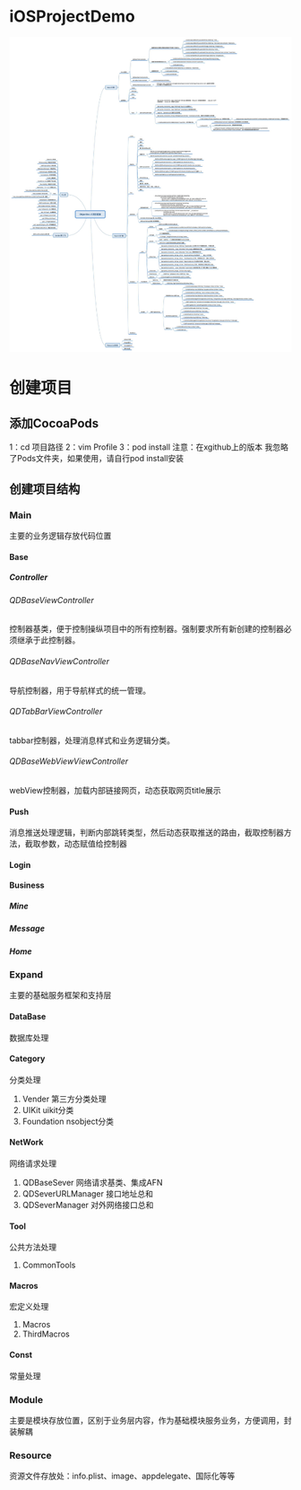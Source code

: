 # iOSProjectDemo
![项目框架图](https://github.com/hbbdsqd/iOSProjectDemo/blob/master/Objective-C%E9%A1%B9%E7%9B%AE%E6%A1%86%E6%9E%B6.jpg)
# 创建项目
## 添加CocoaPods
1：cd 项目路径  2：vim Profile  3：pod install
注意：在xgithub上的版本 我忽略了Pods文件夹，如果使用，请自行pod install安装
## 创建项目结构
### Main
主要的业务逻辑存放代码位置
#### Base
##### Controller
###### QDBaseViewController
控制器基类，便于控制操纵项目中的所有控制器。强制要求所有新创建的控制器必须继承于此控制器。
###### QDBaseNavViewController
导航控制器，用于导航样式的统一管理。
###### QDTabBarViewController
tabbar控制器，处理消息样式和业务逻辑分类。
###### QDBaseWebViewViewController
webView控制器，加载内部链接网页，动态获取网页title展示
#### Push
消息推送处理逻辑，判断内部跳转类型，然后动态获取推送的路由，截取控制器方法，截取参数，动态赋值给控制器
#### Login
#### Business
##### Mine
##### Message
##### Home
### Expand
主要的基础服务框架和支持层
#### DataBase
数据库处理
#### Category
分类处理
1. Vender
第三方分类处理
2. UIKit
uikit分类
3. Foundation
nsobject分类
#### NetWork
网络请求处理
1. QDBaseSever
网络请求基类、集成AFN
2. QDSeverURLManager
接口地址总和
3. QDSeverManager
对外网络接口总和
#### Tool
公共方法处理
1. CommonTools
#### Macros
宏定义处理
1. Macros
2. ThirdMacros
#### Const
常量处理

### Module
主要是模块存放位置，区别于业务层内容，作为基础模块服务业务，方便调用，封装解耦
### Resource
资源文件存放处：info.plist、image、appdelegate、国际化等等



